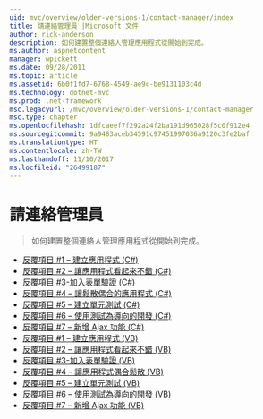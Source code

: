 ```yaml
---
uid: mvc/overview/older-versions-1/contact-manager/index
title: 請連絡管理員 |Microsoft 文件
author: rick-anderson
description: 如何建置整個連絡人管理應用程式從開始到完成。
ms.author: aspnetcontent
manager: wpickett
ms.date: 09/28/2011
ms.topic: article
ms.assetid: 6b0f1fd7-6768-4549-ae9c-be9131103c4d
ms.technology: dotnet-mvc
ms.prod: .net-framework
msc.legacyurl: /mvc/overview/older-versions-1/contact-manager
msc.type: chapter
ms.openlocfilehash: 1dfcaeef7f292a24f2ba191d965028f5c0f912e4
ms.sourcegitcommit: 9a9483aceb34591c97451997036a9120c3fe2baf
ms.translationtype: HT
ms.contentlocale: zh-TW
ms.lasthandoff: 11/10/2017
ms.locfileid: "26499187"
---
```

<a name="contact-manager"></a>請連絡管理員
====================
> 如何建置整個連絡人管理應用程式從開始到完成。


- [反覆項目 #1 – 建立應用程式 (C#)](iteration-1-create-the-application-cs.md)
- [反覆項目 #2 – 讓應用程式看起來不錯 (C#)](iteration-2-make-the-application-look-nice-cs.md)
- [反覆項目 #3-加入表單驗證 (C#)](iteration-3-add-form-validation-cs.md)
- [反覆項目 #4 – 讓鬆散偶合的應用程式 (C#)](iteration-4-make-the-application-loosely-coupled-cs.md)
- [反覆項目 #5 – 建立單元測試 (C#)](iteration-5-create-unit-tests-cs.md)
- [反覆項目 #6 – 使用測試為導向的開發 (C#)](iteration-6-use-test-driven-development-cs.md)
- [反覆項目 #7 – 新增 Ajax 功能 (C#)](iteration-7-add-ajax-functionality-cs.md)
- [反覆項目 #1 – 建立應用程式 (VB)](iteration-1-create-the-application-vb.md)
- [反覆項目 #2 – 讓應用程式看起來不錯 (VB)](iteration-2-make-the-application-look-nice-vb.md)
- [反覆項目 #3-加入表單驗證 (VB)](iteration-3-add-form-validation-vb.md)
- [反覆項目 #4 – 讓應用程式偶合鬆散 (VB)](iteration-4-make-the-application-loosely-coupled-vb.md)
- [反覆項目 #5 – 建立單元測試 (VB)](iteration-5-create-unit-tests-vb.md)
- [反覆項目 #6 – 使用測試為導向的開發 (VB)](iteration-6-use-test-driven-development-vb.md)
- [反覆項目 #7 – 新增 Ajax 功能 (VB)](iteration-7-add-ajax-functionality-vb.md)
